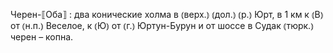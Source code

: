 ---
---

Черен-⟦Оба⟧
: два конические холма в ⦅верх.⦆ ⦅дол.⦆ ⦅р.⦆ Юрт, в 1 км к ⦅В⦆ от ⦅н.п.⦆ Веселое, к ⦅Ю⦆ от ⦅г.⦆ Юртун-Бурун и от шоссе в Судак ⦅тюрк.⦆ черен – копна.
